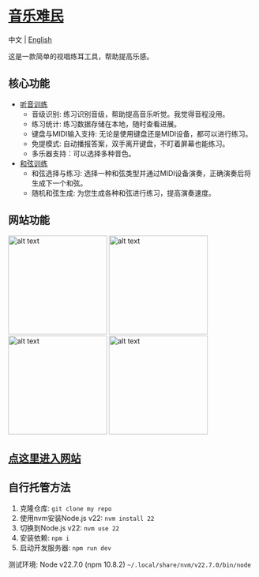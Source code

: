 # [音乐难民](https://musictrainer.barnman.cc)
中文 | [English](README_en.md)

这是一款简单的视唱练耳工具，帮助提高乐感。

## 核心功能
- [听音训练](https://musictrainer.barnman.cc/ear-trainer)
   - 音级识别: 练习识别音级，帮助提高音乐听觉。我觉得音程没用。
   - 练习统计: 练习数据存储在本地，随时查看进展。
   - 键盘与MIDI输入支持: 无论是使用键盘还是MIDI设备，都可以进行练习。
   - 免提模式: 自动播报答案，双手离开键盘，不盯着屏幕也能练习。
   - 多乐器支持：可以选择多种音色。
- [和弦训练](https://musictrainer.barnman.cc/chord-trainer)
   - 和弦选择与练习: 选择一种和弦类型并通过MIDI设备演奏，正确演奏后将生成下一个和弦。
   - 随机和弦生成: 为您生成各种和弦进行练习，提高演奏速度。
## 网站功能
<img src="pics/image.png" alt="alt text" width="200" style="height: auto;" />
<img src="pics/image1.png" alt="alt text" width="200" style="height: auto;" />
<img src="pics/image3.png" alt="alt text" width="200" style="height: auto;" />
<img src="pics/image2.png" alt="alt text" width="200" style="height: auto;" />

## [点这里进入网站](https://musictrainer.barnman.cc)

## 自行托管方法
1. 克隆仓库: `git clone my repo`
2. 使用nvm安装Node.js v22: `nvm install 22`
3. 切换到Node.js v22: `nvm use 22`
4. 安装依赖: `npm i`
5. 启动开发服务器: `npm run dev`

测试环境: Node v22.7.0 (npm 10.8.2) `~/.local/share/nvm/v22.7.0/bin/node`
